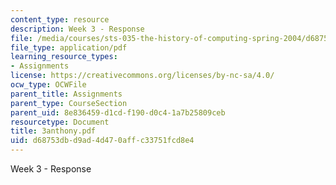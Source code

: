 ```yaml
---
content_type: resource
description: Week 3 - Response
file: /media/courses/sts-035-the-history-of-computing-spring-2004/d68753dbd9ad4d470affc33751fcd8e4_3anthony.pdf
file_type: application/pdf
learning_resource_types:
- Assignments
license: https://creativecommons.org/licenses/by-nc-sa/4.0/
ocw_type: OCWFile
parent_title: Assignments
parent_type: CourseSection
parent_uid: 8e836459-d1cd-f190-d0c4-1a7b25809ceb
resourcetype: Document
title: 3anthony.pdf
uid: d68753db-d9ad-4d47-0aff-c33751fcd8e4
---
```

Week 3 - Response